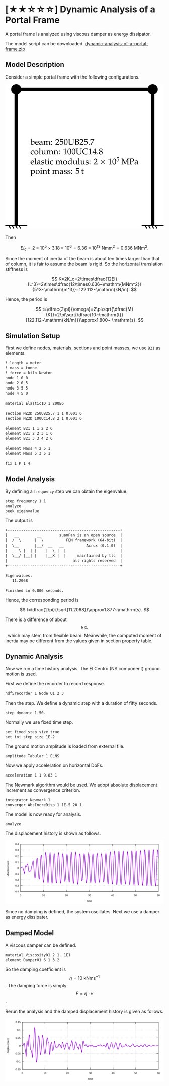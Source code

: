 # [★★☆☆☆] Dynamic Analysis of a Portal Frame

A portal frame is analyzed using viscous damper as energy dissipator.

The model script can be downloaded. [dynamic-analysis-of-a-portal-frame.zip](dynamic-analysis-of-a-portal-frame.zip)

## Model Description

Consider a simple portal frame with the following configurations.

![model setup](dynamic-analysis-of-a-portal-frame.svg)

Then

$$
EI_c=2\times10^5\times3.18\times10^6=6.36\times10^{13}~\mathrm{Nmm^2}=0.636~\mathrm{MNm^2}.
$$

Since the moment of inertia of the beam is about ten times larger than that of column, it is fair to assume the beam is
rigid. So the horizontal translation stiffness is

$$
K=2K_c=2\times\dfrac{12EI}{L^3}=2\times\dfrac{12\times0.636~\mathrm{MNm^2}}{5^3~\mathrm{m^3}}=122.112~\mathrm{kN/m}.
$$

Hence, the period is

$$
t=\dfrac{2\pi}{\omega}=2\pi\sqrt{\dfrac{M}{K}}=2\pi\sqrt{\dfrac{10~\mathrm{t}}{122.112~\mathrm{kN/m}}}\approx1.800~
\mathrm{s}.
$$

## Simulation Setup

First we define nodes, materials, sections and point masses, we use `B21` as elements.

```
! length = meter
! mass = tonne
! force = kilo Newton
node 1 0 0
node 2 0 5
node 3 5 5
node 4 5 0

material Elastic1D 1 200E6

section NZ2D 250UB25.7 1 1 0.001 6
section NZ2D 100UC14.8 2 1 0.001 6

element B21 1 1 2 2 6
element B21 2 2 3 1 6
element B21 3 3 4 2 6

element Mass 4 2 5 1
element Mass 5 3 5 1

fix 1 P 1 4
```

## Model Analysis

By defining a `frequency` step we can obtain the eigenvalue.

```
step frequency 1 1
analyze
peek eigenvalue
```

The output is

```
+--------------------------------------------------+
|   __        __        suanPan is an open source  |
|  /  \      |  \          FEM framework (64-bit)  |
|  \__       |__/  __   __          Acrux (0.1.0)  |
|     \ |  | |    |  \ |  |                        |
|  \__/ |__| |    |__X |  |     maintained by tlc  |
|                             all rights reserved  |
+--------------------------------------------------+

Eigenvalues:
   11.2068

Finished in 0.006 seconds.
```

Hence, the corresponding period is

$$
t=\dfrac{2\pi}{\sqrt{11.2068}}\approx1.877~\mathrm{s}.
$$

There is a difference of about $$5\%$$, which may stem from flexible beam. Meanwhile, the computed moment of inertia may
be different from the values given in section property table.

## Dynamic Analysis

Now we run a time history analysis. The El Centro (NS component) ground motion is used.

First we define the recorder to record response.

```
hdf5recorder 1 Node U1 2 3
```

Then the step. We define a dynamic step with a duration of fifty seconds.

```
step dynamic 1 50.
```

Normally we use fixed time step.

```
set fixed_step_size true
set ini_step_size 1E-2
```

The ground motion amplitude is loaded from external file.

```
amplitude Tabular 1 ELNS
```

Now we apply acceleration on horizontal DoFs.

```
acceleration 1 1 9.83 1
```

The Newmark algorithm would be used. We adopt absolute displacement increment as convergence criterion.

```
integrator Newmark 1
converger AbsIncreDisp 1 1E-5 20 1
```

The model is now ready for analysis.

```
analyze
```

The displacement history is shown as follows.

![undamped displacement history](dynamic-analysis-of-a-portal-frame-a.svg)

Since no damping is defined, the system oscillates. Next we use a damper as energy dissipater.

## Damped Model

A viscous damper can be defined.

```
material Viscosity01 2 1. 1E1
element Damper01 6 1 3 2
```

So the damping coefficient is $$\eta=10~\mathrm{kNms^{-1}}$$. The damping force is simply $$F=\eta\cdot{}v$$.

Rerun the analysis and the damped displacement history is given as follows.

![damped displacement history](dynamic-analysis-of-a-portal-frame-b.svg)